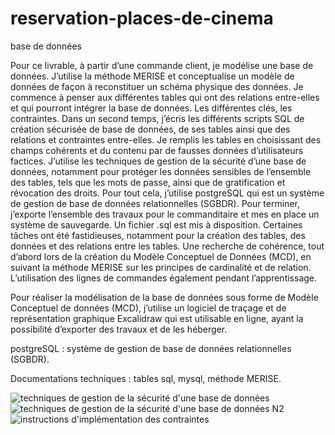 # reservation-places-de-cinema
base de données

Pour ce livrable, à partir d’une commande client, je modélise une base de données. J’utilise la méthode MERISE et conceptualise un modèle de données de façon à reconstituer un schéma physique des données.
Je commence à penser aux différentes tables qui ont des relations entre-elles et qui pourront intégrer la base de données. Les différentes clés, les contraintes.
Dans un second temps, j’écris les différents scripts SQL de création sécurisée de base de données, de ses tables ainsi que des relations et contraintes entre-elles. Je remplis les tables en choisissant des champs cohérents et du contenu par de fausses données d’utilisateurs factices. J’utilise les techniques de gestion de la sécurité d’une base de données, notamment pour protéger les données sensibles de l’ensemble des tables, tels que les mots de passe, ainsi que de gratification et révocation des droits.
Pour tout cela, j’utilise postgreSQL qui est un système de gestion de base de données relationnelles (SGBDR).
Pour terminer, j’exporte l’ensemble des travaux pour le commanditaire et mes en place un système de sauvegarde. Un fichier .sql est mis à disposition.
Certaines tâches ont été fastidieuses, notamment pour la création des tables, des données et des relations entre les tables. Une recherche de cohérence, tout d’abord lors de la création du Modèle Conceptuel de Données (MCD), en suivant la méthode MERISE sur les principes de cardinalité et de relation. L’utilisation des lignes de commandes également pendant l’apprentissage.

Pour réaliser la modélisation de la base de données sous forme de Modèle Conceptuel de données (MCD), j’utilise un logiciel de traçage et de représentation graphique Excalidraw qui est utilisable en ligne, ayant la possibilité d’exporter des travaux et de les héberger.

postgreSQL : système de gestion de base de données relationnelles (SGBDR).

Documentations techniques : tables sql, mysql, méthode MERISE.

![techniques de gestion de la sécurité d'une base de données](https://user-images.githubusercontent.com/72711895/159175222-eb52b8f6-1ae7-43d0-a2ba-6d6b17cc18fa.png)
![techniques de gestion de la sécurité d'une base de données N2](https://user-images.githubusercontent.com/72711895/159175398-be301cd4-b031-473d-8d80-19240cfedb3a.png)
![instructions d'implémentation des contraintes](https://user-images.githubusercontent.com/72711895/159175516-5031f2ff-8efa-4fcc-b95f-111ee6224e48.png)
